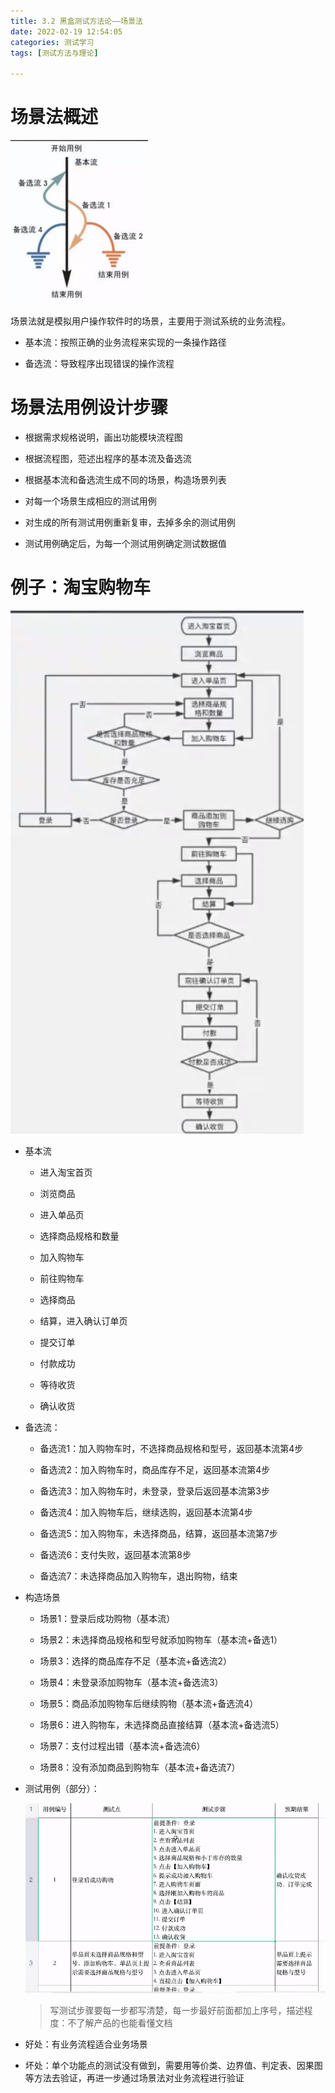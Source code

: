 ```yaml
---
title: 3.2 黑盒测试方法论——场景法
date: 2022-02-19 12:54:05
categories: 测试学习
tags: [测试方法与理论]

---
```


# 场景法概述

<img src="3-2-黑盒测试方法论——场景法/image-20220213232405193.png" alt="image-20220213232405193" style="zoom:60%;" />

场景法就是模拟用户操作软件时的场景，主要用于测试系统的业务流程。

- 基本流：按照正确的业务流程来实现的一条操作路径

- 备选流：导致程序出现错误的操作流程

# 场景法用例设计步骤

- 根据需求规格说明，画出功能模块流程图

- 根据流程图，蒞述出程序的基本流及备选流

- 根据基本流和备选流生成不同的场景，构造场景列表

- 对每一个场景生成相应的测试用例

- 对生成的所有测试用例重新复审，去掉多余的测试用例

- 测试用例确定后，为每一个测试用例确定测试数据值

# 例子：淘宝购物车

<img src="3-2-黑盒测试方法论——场景法/image-20220213232437753.png" alt="image-20220213232437753"  />

- 基本流

    - 进入淘宝首页

    - 浏览商品

    - 进入单品页

    - 选择商品规格和数量

    - 加入购物车

    - 前往购物车

    - 选择商品

    - 结算，进入确认订单页

    - 提交订单

    - 付款成功

    - 等待收货

    - 确认收货

- 备选流：

    - 备选流1：加入购物车时，不选择商品规格和型号，返回基本流第4步

    - 备选流2：加入购物车时，商品库存不足，返回基本流第4步

    - 备选流3：加入购物车时，未登录，登录后返回基本流第3步

    - 备选流4：加入购物车后，继续选购，返回基本流第4步

    - 备选流5：加入购物车，未选择商品，结算，返回基本流第7步

    - 备选流6：支付失败，返回基本流第8步

    - 备选流7：未选择商品加入购物车，退出购物，结束

- 构造场景

    - 场景1：登录后成功购物（基本流）

    - 场景2：未选择商品规格和型号就添加购物车（基本流+备选1）

    - 场景3：选择的商品库存不足（基本流+备选流2）

    - 场景4：未登录添加购物车（基本流+备选流3）

    - 场景5：商品添加购物车后继续购物（基本流+备选流4）

    - 场景6：进入购物车，未选择商品直接结算（基本流+备选流5）

    - 场景7：支付过程出错（基本流+备选流6）

    - 场景8：没有添加商品到购物车（基本流+备选流7）

- 测试用例（部分）：

    <img src="3-2-黑盒测试方法论——场景法/image-20220213232510240.png" alt="image-20220213232510240" style="zoom:67%;" />

    > 写测试步骤要每一步都写清楚，每一步最好前面都加上序号，描述程度：不了解产品的也能看懂文档

- 好处：有业务流程适合业务场景

- 坏处：单个功能点的测试没有做到，需要用等价类、边界值、判定表、因果图等方法去验证，再进一步通过场景法对业务流程进行验证
